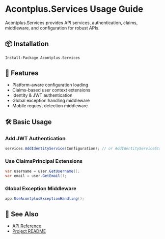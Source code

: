 # Acontplus.Services Usage Guide

Acontplus.Services provides API services, authentication, claims, middleware, and configuration for robust APIs.

## 📦 Installation

```bash
Install-Package Acontplus.Services
```

## 🚀 Features
- Platform-aware configuration loading
- Claims-based user context extensions
- Identity & JWT authentication
- Global exception handling middleware
- Mobile request detection middleware

## 🛠️ Basic Usage

### Add JWT Authentication
```csharp
services.AddIdentityService(Configuration); // or AddIdentityServiceStrict
```

### Use ClaimsPrincipal Extensions
```csharp
var username = user.GetUsername();
var email = user.GetEmail();
```

### Global Exception Middleware
```csharp
app.UseAcontplusExceptionHandling();
```

## 📖 See Also
- [API Reference](../Home.md)
- [Project README](../../src/Acontplus.Services/README.md) 